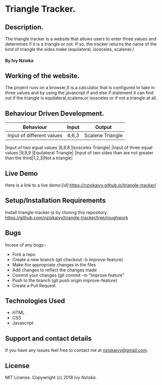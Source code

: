 # Triangle Tracker.

## Description.
The triangle tracker is a website that allows users to enter three values and determines if it is a triangle or not. If so, the tracker returns the name of the kind of triangle the sides make (equilateral, isosceles, scalene)./

#### By **Ivy Nzioka**

## Working of the website.
The project runs on a browser,It is a calculator that is configured to take in three values and by using the javascript if and else if statement it can find out if the triangle is equilateral,scalene,or isosceles or if not a triangle at all.

## Behaviour Driven Development.
|Behaviour| Input | Output|
|---------|-------|-------|
|Input of different values|4,6,3 | Scalene Triangle|

|Input of two equal values |6,8,8 |Isosceles Triangle|
|Input of three equal values |9,9,9 |Equilateral Triangle|
|Input of two sides than are not greater than the third|1,2,3|Not a triangle|

## Live Demo
Here is a link to a live demo:[id]:https://nziokaivy.github.io/triangle-tracker/

## Setup/Installation Requirements
Install triangle-tracker-js by cloning this repository: https://github.com/nziokaivy/triangle-tracker/tree/roughwork

## Bugs
Incase of any bugs:-
* Fork a repo
* Create a new branch (git checkout -b improve-feature)
* Make the appropriate changes in the files
* Add changes to reflect the changes made
* Commit your changes (git commit -m "Improve feature"
* Push to the branch (git push origin improve-feature)
* Create a Pull Request

## Technologies Used
* HTML
* CSS
* Javascript

## Support and contact details
If you have any issues feel free to contact me at nziokaivy@gmail.com.
## License
MIT License. Copywright (c) 2018 *Ivy Nzioka.*

